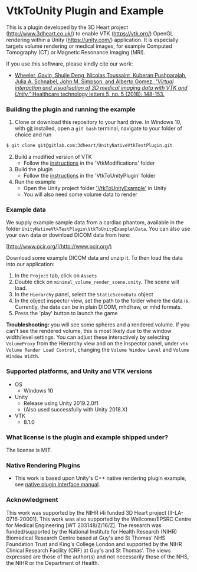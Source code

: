 # VtkToUnity Plugin and Example

This is a plugin developed by the 3D Heart project (http://www.3dheart.co.uk/) to enable VTK (https://vtk.org/) OpenGL rendering within a Unity (https://unity.com/) application. It is especially targets volume rendering or medical images, for example Computed Tomography (CT) or Magnetic Resonance Imaging (MRI).

If you use this software, please kindly cite our work:

* [Wheeler, Gavin, Shujie Deng, Nicolas Toussaint, Kuberan Pushparajah, Julia A. Schnabel, John M. Simpson, and Alberto Gomez. *"Virtual interaction and visualisation of 3D medical imaging data with VTK and Unity."* Healthcare technology letters 5, no. 5 (2018): 148-153.](https://ieeexplore.ieee.org/abstract/document/8527762)


### Building the plugin and running the example

1. Clone or download this repository to your hard drive. In Windows 10, with [git](https://git-scm.com/download/win) installed, open a `git bash` terminal, navigate to your folder of choice and run
```bash
$ git clone git@gitlab.com:3dheart/UnityNativeVtkTestPlugin.git
```
2. Build a modified version of VTK
	* Follow the [instructions](VtkModifications#vtktounity-plugin-vtk-modifications) in the 'VtkModifications' folder
3. Build the plugin
	* Follow the [instructions](VtkToUnityPlugin#vtktounity-plugin-build-instructions) in the 'VtkToUnityPlugin' folder
4. Run the example
	* Open the Unity project folder ['VtkToUnityExample'](VtkToUnityExample#vtktounity-example) in Unity
	* You will also need some volume data to render


### Example data

We supply example sample data from a cardiac phantom, available in the folder `UnityNativeVtkTestPlugin\VtkToUnityExample\Data`. You can also use your own data or  download DICOM data from here:

[http://www.pcir.org/](http://www.pcir.org/)

Download some example DICOM data and unzip it. To then load the data into our application:
1. In the `Project` tab, click on `Assets`
2. Double click on `minimal_volume_render_scene.unity`. The scene will load.
3. In the `Hierarchy` panel, select the `StaticSceneData` object
4. In the object inspector view, set the path to the folder where the data is. Currently, the data can be in plain DICOM, mhd/raw, or mhd formats.
5. Press the 'play' button to launch the game

**Troubleshooting:** you will see some spheres and a rendered volume. If you can't see the rendered volume, this is most likely due to the window width/level settings. You can adjust these interactively by selecting `VolumeProxy` from the Hierarchy view and on the inspector panel, under `vtk Volume Render Load Control`, changing the `Volume Window Level` and `Volume Window Width`.


### Supported platforms, and Unity and VTK versions

* OS
	* Windows 10
* Unity
	* Release using Unity 2019.2.0f1
	* (Also used successfully with Unity 2018.X)
* VTK
	* 8.1.0


### What license is the plugin and example shipped under?

The license is MIT.


### Native Rendering Plugins

* This work is based upon Unity's C++ native rendering plugin example, see [native plugin interface manual](http://docs.unity3d.com/Manual/NativePluginInterface.html).

### Acknowledgment

This work was supported by the NIHR i4i funded 3D Heart project [II-LA-0716-20001]. This work was also supported by the Wellcome/EPSRC Centre for Medical Engineering [WT 203148/Z/16/Z]. The research was funded/supported by the National Institute for Health Research (NIHR) Biomedical Research Centre based at Guy's and St Thomas' NHS Foundation Trust and King's College London and supported by the NIHR Clinical Research Facility (CRF) at Guy's and St Thomas'. The views expressed are those of the author(s) and not necessarily those of the NHS, the NIHR or the Department of Health.




